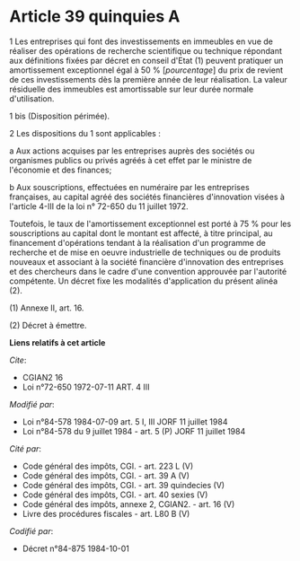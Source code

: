 # Article 39 quinquies A

1  Les entreprises qui font des investissements en immeubles en vue de réaliser des opérations de recherche scientifique ou
technique répondant aux définitions fixées par décret en conseil d'Etat (1) peuvent pratiquer un amortissement exceptionnel
égal à 50 % [*pourcentage*] du prix de revient de ces investissements dès la première année de leur réalisation. La valeur
résiduelle des immeubles est amortissable sur leur durée normale d'utilisation.

1 bis  (Disposition périmée).

2  Les dispositions du 1 sont applicables :

a  Aux actions acquises par les entreprises auprès des sociétés ou organismes publics ou privés agréés à cet effet par le
ministre de l'économie et des finances;

b  Aux souscriptions, effectuées en numéraire par les entreprises françaises, au capital agréé des sociétés financières
d'innovation visées à l'article 4-III de la loi n° 72-650 du 11 juillet 1972.

Toutefois, le taux de l'amortissement exceptionnel est porté à 75 % pour les souscriptions au capital dont le montant est
affecté, à titre principal, au financement d'opérations tendant à la réalisation d'un programme de recherche et de mise en
oeuvre industrielle de techniques ou de produits nouveaux et associant à la société financière d'innovation des entreprises
et des chercheurs dans le cadre d'une convention approuvée par l'autorité compétente. Un décret fixe les modalités
d'application du présent alinéa (2).

(1) Annexe II, art. 16.

(2) Décret à émettre.

**Liens relatifs à cet article**

_Cite_:

  - CGIAN2 16
  - Loi n°72-650 1972-07-11 ART. 4 III

_Modifié par_:

  - Loi n°84-578 1984-07-09 art. 5 I, III JORF 11 juillet 1984
  - Loi n°84-578 du 9 juillet 1984 - art. 5 (P) JORF 11 juillet 1984

_Cité par_:

  - Code général des impôts, CGI. - art. 223 L (V)
  - Code général des impôts, CGI. - art. 39 A (V)
  - Code général des impôts, CGI. - art. 39 quindecies (V)
  - Code général des impôts, CGI. - art. 40 sexies (V)
  - Code général des impôts, annexe 2, CGIAN2. - art. 16 (V)
  - Livre des procédures fiscales - art. L80 B (V)

_Codifié par_:

  - Décret n°84-875 1984-10-01
